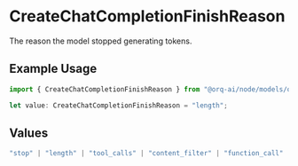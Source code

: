 # CreateChatCompletionFinishReason

The reason the model stopped generating tokens.

## Example Usage

```typescript
import { CreateChatCompletionFinishReason } from "@orq-ai/node/models/operations";

let value: CreateChatCompletionFinishReason = "length";
```

## Values

```typescript
"stop" | "length" | "tool_calls" | "content_filter" | "function_call"
```